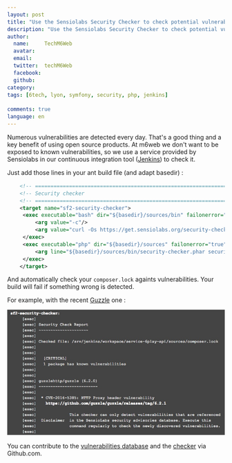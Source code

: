 ```yaml
---
layout: post
title: "Use the Sensiolabs Security Checker to check potential vulnerabilities on Symfony projects"
description: "Use the Sensiolabs Security Checker to check potential vulnerabilities on Symfony projects"
author:
  name:     TechM6Web
  avatar:   
  email:
  twitter:  techM6Web      
  facebook:       
  github:    
category:
tags: [6tech, lyon, symfony, security, php, jenkins]

comments: true
language: en
---
```


Numerous vulnerabilities are detected every day. That's a good thing and a key benefit of using open source products. At m6web we don't want to be exposed to known vulnerabilities, so we use a service provided by Sensiolabs in our continuous integration tool ([Jenkins](https://jenkins.io/)) to check it.
 
 
 
Just add those lines in your ant build file (and adapt basedir) :  
 
```xml
    <!-- =================================================================== -->
    <!-- Security checker                                                    -->
    <!-- =================================================================== -->
    <target name="sf2-security-checker">
     <exec executable="bash" dir="${basedir}/sources/bin" failonerror="true">
         <arg value="-c"/>
         <arg value="curl -Os https://get.sensiolabs.org/security-checker.phar" />
     </exec>
     <exec executable="php" dir="${basedir}/sources" failonerror="true">
         <arg line="${basedir}/sources/bin/security-checker.phar security:check composer.lock" />
     </exec>
    </target>
```

And automatically check your `composer.lock` againts vulnerabilities. Your build will fail if something wrong is detected. 

For example, with the recent [Guzzle](https://security.sensiolabs.org/database?package=guzzlehttp/guzzle) one : 

![guzzle](/tech.bedrockstreaming.com/public/images/posts/sf2-checker/checker.jpg)

You can contribute to the [vulnerabilities database](https://github.com/FriendsOfPHP/security-advisories) and the [checker](https://github.com/sensiolabs/security-checker) via Github.com.
